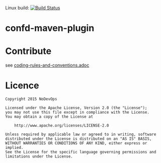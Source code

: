 Linux build: [![Build Status](https://travis-ci.org/nodevops/confd-maven-plugin.svg?branch=master)](https://travis-ci.org/nodevops/confd-maven-plugin)

# confd-maven-plugin

# Contribute

see [coding-rules-and-conventions.adoc](https://github.com/nodevops/confd-maven-plugin/tree/master/src/site/asciidoc/coding-rules-and-conventions.adoc)

# Licence

```
Copyright 2015 NoDevOps

Licensed under the Apache License, Version 2.0 (the "License");
you may not use this file except in compliance with the License.
You may obtain a copy of the License at

    http://www.apache.org/licenses/LICENSE-2.0

Unless required by applicable law or agreed to in writing, software
distributed under the License is distributed on an "AS IS" BASIS,
WITHOUT WARRANTIES OR CONDITIONS OF ANY KIND, either express or implied.
See the License for the specific language governing permissions and
limitations under the License.
```
